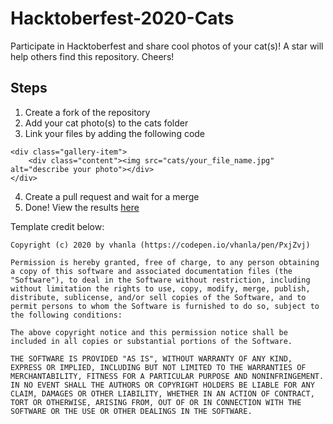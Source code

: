 # Hacktoberfest-2020-Cats

Participate in Hacktoberfest and share cool photos of your cat(s)! A star will help others find this repository. Cheers!

## Steps

1. Create a fork of the repository
2. Add your cat photo(s) to the cats folder
3. Link your files by adding the following code

```
<div class="gallery-item">
    <div class="content"><img src="cats/your_file_name.jpg" alt="describe your photo"></div>
</div>
```

4. Create a pull request and wait for a merge
5. Done! View the results [here](https://leslie-alldridge.github.io/Hacktoberfest-2020-Cats/) 

Template credit below:

```
Copyright (c) 2020 by vhanla (https://codepen.io/vhanla/pen/PxjZvj)

Permission is hereby granted, free of charge, to any person obtaining a copy of this software and associated documentation files (the "Software"), to deal in the Software without restriction, including without limitation the rights to use, copy, modify, merge, publish, distribute, sublicense, and/or sell copies of the Software, and to permit persons to whom the Software is furnished to do so, subject to the following conditions:

The above copyright notice and this permission notice shall be included in all copies or substantial portions of the Software.

THE SOFTWARE IS PROVIDED "AS IS", WITHOUT WARRANTY OF ANY KIND, EXPRESS OR IMPLIED, INCLUDING BUT NOT LIMITED TO THE WARRANTIES OF MERCHANTABILITY, FITNESS FOR A PARTICULAR PURPOSE AND NONINFRINGEMENT. IN NO EVENT SHALL THE AUTHORS OR COPYRIGHT HOLDERS BE LIABLE FOR ANY CLAIM, DAMAGES OR OTHER LIABILITY, WHETHER IN AN ACTION OF CONTRACT, TORT OR OTHERWISE, ARISING FROM, OUT OF OR IN CONNECTION WITH THE SOFTWARE OR THE USE OR OTHER DEALINGS IN THE SOFTWARE.

```
